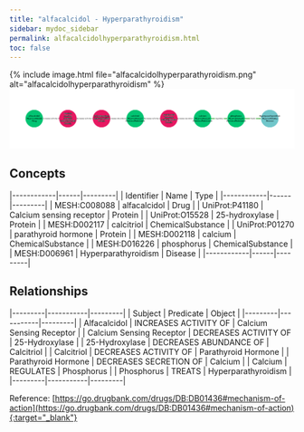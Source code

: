 ```yaml
---
title: "alfacalcidol - Hyperparathyroidism"
sidebar: mydoc_sidebar
permalink: alfacalcidolhyperparathyroidism.html
toc: false 
---
```


{% include image.html file="alfacalcidolhyperparathyroidism.png" alt="alfacalcidolhyperparathyroidism" %}![Path Visualization](/images/alfacalcidolhyperparathyroidism.png)

## Concepts

|------------|------|---------|
| Identifier | Name | Type    |
|------------|------|---------|
| MESH:C008088 | alfacalcidol | Drug |
| UniProt:P41180 | Calcium sensing receptor | Protein |
| UniProt:O15528 | 25-hydroxylase | Protein |
| MESH:D002117 | calcitriol | ChemicalSubstance |
| UniProt:P01270 | parathyroid hormone | Protein |
| MESH:D002118 | calcium | ChemicalSubstance |
| MESH:D016226 | phosphorus | ChemicalSubstance |
| MESH:D006961 | Hyperparathyroidism | Disease |
|------------|------|---------|

## Relationships

|---------|-----------|---------|
| Subject | Predicate | Object  |
|---------|-----------|---------|
| Alfacalcidol | INCREASES ACTIVITY OF | Calcium Sensing Receptor |
| Calcium Sensing Receptor | DECREASES ACTIVITY OF | 25-Hydroxylase |
| 25-Hydroxylase | DECREASES ABUNDANCE OF | Calcitriol |
| Calcitriol | DECREASES ACTIVITY OF | Parathyroid Hormone |
| Parathyroid Hormone | DECREASES SECRETION OF | Calcium |
| Calcium | REGULATES | Phosphorus |
| Phosphorus | TREATS | Hyperparathyroidism |
|---------|-----------|---------|

Reference: [https://go.drugbank.com/drugs/DB:DB01436#mechanism-of-action](https://go.drugbank.com/drugs/DB:DB01436#mechanism-of-action){:target="_blank"}